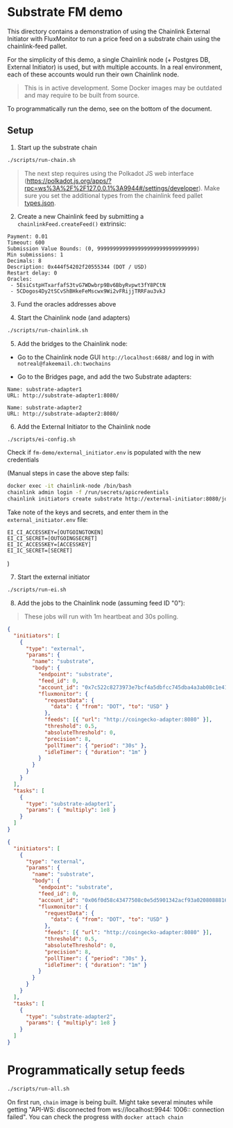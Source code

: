 # Substrate FM demo

This directory contains a demonstration of using the Chainlink External Initiator with FluxMonitor to run a price feed
on a substrate chain using the chainlink-feed pallet.

For the simplicity of this demo, a single Chainlink node (+ Postgres DB, External Initiator) is used, but with multiple
accounts. In a real environment, each of these accounts would run their own Chainlink node.

> This is in active development. Some Docker images may be outdated and may require to be built from source.

To programmatically run the demo, see on the bottom of the document.

## Setup

1. Start up the substrate chain

```bash
./scripts/run-chain.sh
```

> The next step requires using the Polkadot JS web interface (https://polkadot.js.org/apps/?rpc=ws%3A%2F%2F127.0.0.1%3A9944#/settings/developer).
> Make sure you set the additional types from the chainlink feed pallet [types.json](../substrate-node-example/types.json).

2. Create a new Chainlink feed by submitting a `chainlinkFeed.createFeed()` extrinsic:

```
Payment: 0.01
Timeout: 600
Submission Value Bounds: (0, 99999999999999999999999999999999)
Min submissions: 1
Decimals: 8
Description: 0x444f54202f20555344 (DOT / USD)
Restart delay: 0
Oracles:
 - 5EsiCstpHTxarfafS3tvG7WDwbrp9Bv6BbyRvpwt3fY8PCtN
 - 5CDogos4Dy2tSCvShBHkeFeMscwx9Wi2vFRijjTRRFau3vkJ
```

3. Fund the oracles addresses above

4. Start the Chainlink node (and adapters)

```bash
./scripts/run-chainlink.sh
```

5. Add the bridges to the Chainlink node:

- Go to the Chainlink node GUI `http://localhost:6688/` and log in with `notreal@fakeemail.ch:twochains`

- Go to the Bridges page, and add the two Substrate adapters:

```
Name: substrate-adapter1
URL: http://substrate-adapter1:8080/

Name: substrate-adapter2
URL: http://substrate-adapter2:8080/
```

6. Add the External Initiator to the Chainlink node

```bash
./scripts/ei-config.sh
```

Check if `fm-demo/external_initiator.env` is populated with the new credentials

(Manual steps in case the above step fails:

```bash
docker exec -it chainlink-node /bin/bash
chainlink admin login -f /run/secrets/apicredentials
chainlink initiators create substrate http://external-initiator:8080/jobs
```

Take note of the keys and secrets, and enter them in the `external_initiator.env` file:

```dotenv
EI_CI_ACCESSKEY=[OUTGOINGTOKEN]
EI_CI_SECRET=[OUTGOINGSECRET]
EI_IC_ACCESSKEY=[ACCESSKEY]
EI_IC_SECRET=[SECRET]
```

)

7. Start the external initiator

```bash
./scripts/run-ei.sh
```

8. Add the jobs to the Chainlink node (assuming feed ID "0"):

> These jobs will run with 1m heartbeat and 30s polling.

```json
{
  "initiators": [
    {
      "type": "external",
      "params": {
        "name": "substrate",
        "body": {
          "endpoint": "substrate",
          "feed_id": 0,
          "account_id": "0x7c522c8273973e7bcf4a5dbfcc745dba4a3ab08c1e410167d7b1bdf9cb924f6c",
          "fluxmonitor": {
            "requestData": {
              "data": { "from": "DOT", "to": "USD" }
            },
            "feeds": [{ "url": "http://coingecko-adapter:8080" }],
            "threshold": 0.5,
            "absoluteThreshold": 0,
            "precision": 8,
            "pollTimer": { "period": "30s" },
            "idleTimer": { "duration": "1m" }
          }
        }
      }
    }
  ],
  "tasks": [
    {
      "type": "substrate-adapter1",
      "params": { "multiply": 1e8 }
    }
  ]
}
```

```json
{
  "initiators": [
    {
      "type": "external",
      "params": {
        "name": "substrate",
        "body": {
          "endpoint": "substrate",
          "feed_id": 0,
          "account_id": "0x06f0d58c43477508c0e5d5901342acf93a0208088816ff303996564a1d8c1c54",
          "fluxmonitor": {
            "requestData": {
              "data": { "from": "DOT", "to": "USD" }
            },
            "feeds": [{ "url": "http://coingecko-adapter:8080" }],
            "threshold": 0.5,
            "absoluteThreshold": 0,
            "precision": 8,
            "pollTimer": { "period": "30s" },
            "idleTimer": { "duration": "1m" }
          }
        }
      }
    }
  ],
  "tasks": [
    {
      "type": "substrate-adapter2",
      "params": { "multiply": 1e8 }
    }
  ]
}
```

# Programmatically setup feeds

```bash
./scripts/run-all.sh
```

On first run, `chain` image is being built. Might take several minutes while getting "API-WS: disconnected from ws://localhost:9944: 1006:: connection failed". You can check the progress with `docker attach chain`


